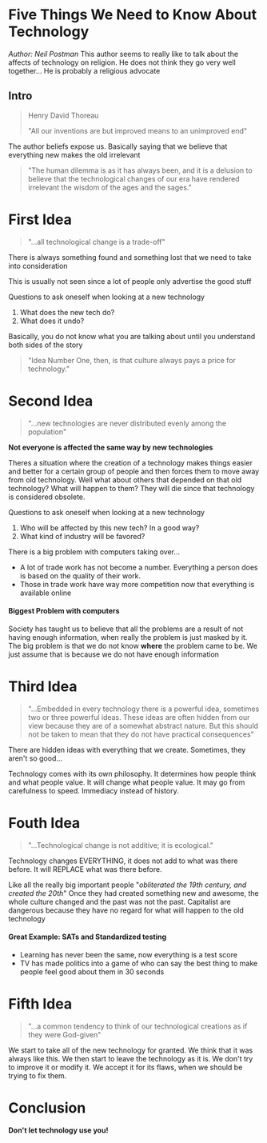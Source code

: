 # Five Things We Need to Know About Technology

*Author: Neil Postman*
This author seems to really like to talk about the affects of technology on religion.
He does not think they go very well together...
He is probably a religious advocate

## Intro
> Henry David Thoreau
>
> "All our inventions are but improved means to an unimproved end"

The author beliefs expose us. Basically saying that we believe that everything new
makes the old irrelevant
> "The human dilemma is as it has always been, and it is a delusion to
> believe that the technological changes of our era have rendered irrelevant the wisdom of the ages and the
> sages."

# First Idea

> "...all technological change is a trade-off"

There is always something found and something lost that we need to take into consideration

This is usually not seen since a lot of people only advertise the good stuff

Questions to ask oneself when looking at a new technology
1. What does the new tech do?
2. What does it undo?

Basically, you do not know what you are talking about until you understand both sides of the story

> "Idea Number One, then, is that culture always pays a price for technology."

# Second Idea

> "...new technologies are never distributed evenly among the population"

**Not everyone is affected the same way by new technologies**

Theres a situation where the creation of a technology makes things easier and better for a certain group of
people and then forces them to move away from old technology. Well what about others that depended on that
old technology? What will happen to them? They will die since that technology is considered obsolete.

Questions to ask oneself when looking at a new technology
1. Who will be affected by this new tech? In a good way?
2. What kind of industry will be favored?

There is a big problem with computers taking over...
* A lot of trade work has not become a number. Everything a person does is based on the quality of their work.
* Those in trade work have way more competition now that everything is available online

#### Biggest Problem with computers
Society has taught us to believe that all the problems are a result of not having enough information, when really
the problem is just masked by it. The big problem is that we do not know **where** the problem came to be. We just
assume that is because we do not have enough information

# Third Idea
> "...Embedded in every technology there is a powerful idea, sometimes two or three powerful
> ideas. These ideas are often hidden from our view because they are of a somewhat abstract nature. But this
> should not be taken to mean that they do not have practical consequences"

There are hidden ideas with everything that we create. Sometimes, they aren't so good...

Technology comes with its own philosophy. It determines how people think and what people value. It will change
what people value. It may go from carefulness to speed. Immediacy instead of history.

# Fouth Idea
> "...Technological change is not additive; it is ecological."

Technology changes EVERYTHING, it does not add to what was there before. It will REPLACE what was there before.

Like all the really big important people "*obliterated the 19th century, and created the 20th*" Once they had created
something new and awesome, the whole culture changed and the past was not the past. Capitalist are dangerous because they
have no regard for what will happen to the old technology

#### Great Example: SATs and Standardized testing
* Learning has never been the same, now everything is a test score
* TV has made politics into a game of who can say the best thing to make people feel good about them in 30 seconds

# Fifth Idea
> "...a common tendency to think of our technological creations as if they were God-given"

We start to take all of the new technology for granted. We think that it was always like this.
We then start to leave the technology as it is. We don't try to improve it or modify it. We accept
it for its flaws, when we should be trying to fix them.

# Conclusion

**Don't let technology use you!**

<!-- # Questions for discussion -->

